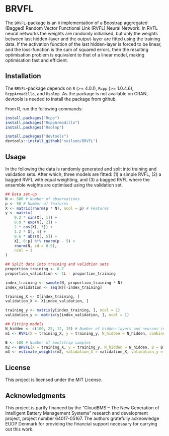 # BRVFL
The `BRVFL`-package is an `R` implementation of a Boostrap aggregated (Bagged) Random Vector Functional Link (RVFL) Neural Network. In RVFL neural networks the weights are randomly initialised, but only the weights between last hidden-layer and the output-layer are fitted using the training data. If the activation function of the last hidden-layer is forced to be linear, and the loss-function is the sum of squared errors, then the resulting optimisation problem is equivalent to that of a linear model, making optimisation fast and efficient. 

## Installation

The `BRVFL`-package depends on `R` (>= 4.0.1), `Rcpp` (>= 1.0.4.6), `RcppArmadillo`, and `Rsolnp`. As the package is not available on CRAN, devtools is needed to install the package from github. 

From R, run the following commands:  

```r
install.packages("Rcpp")
install.packages("RcppArmadillo")
install.packages("Rsolnp")

install.packages("devtools")
devtools::install_github("svilsen/BRVFL")
```

## Usage
In the following the data is randomly generated and split into training and validation sets. After which, three models are fitted: (1) a simple RVFL, (2) a bagged RVFL with equal weighting, and (3) a bagged RVFL where the ensemble weights are optimised using the validation set.

```r
## Data set-up
N <- 500 # Number of observations
p <- 50 # Number of features
X <- matrix(rnorm(p * N), ncol = p) # Features 
y <- matrix( 
    0.2 * sin(X[, 1]) + 
    0.8 * exp(X[, 2]) + 
    2 * cos(X[, 3]) +
    1.2 * X[, 4] + 
    0.6 * abs(X[, 5]) + 
    X[, 6:p] %*% rnorm(p - 5) + 
    rnorm(N, sd = 0.5), 
    ncol = 1
)

## Split data into training and validtion sets
proportion_training <- 0.7
proportion_validation <- 1L - proportion_training

index_training <- sample(N, proportion_training * N)
index_validation <- seq(N)[-index_training]

training_X <- X[index_training, ]
validation_X <- X[index_validation, ]

training_y <- matrix(y[index_training, ], ncol = 1)
validation_y <- matrix(y[index_validation, ], ncol = 1)

## Fitting models
N_hidden <- c(100, 25, 12, 15) # Number of hidden-layers and neurons in each layer.
m1 <- RVFL(X = training_X, y = training_y, N_hidden = N_hidden, combine_input = TRUE)

B <- 100 # Number of bootstrap samples
m2 <- BRVFL(X = training_X, y = training_y, N_hidden = N_hidden, B = B, combine_input = TRUE)
m3 <- estimate_weights(m2, validation_X = validation_X, validation_y = validation_y)
```

## License

This project is licensed under the MIT License.

## Acknowledgments

This project is partly financed by the “CloudBMS – The New Generation of Intelligent Battery Management Systems” research and development project, project number 64017-05167. The authors gratefully acknowledge EUDP Denmark for providing the financial support necessary for carrying out this work.
